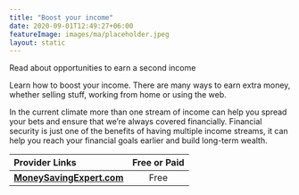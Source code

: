 ```yaml
---
title: "Boost your income"
date: 2020-09-01T12:49:27+06:00
featureImage: images/ma/placeholder.jpeg
layout: static
---
```


Read about opportunities to earn a second income

Learn how to boost your income. There are many ways to earn extra money, whether selling stuff, working from home or using the web.

In the current climate more than one stream of income can help you spread your bets and ensure that we’re always covered financially. Financial security is just one of the benefits of having multiple income streams, it can help you reach your financial goals earlier and build long-term wealth.

| Provider Links      | Free or Paid  |  
| :-----------          | :--------------:      |  
| [**MoneySavingExpert.com**](https://www.moneysavingexpert.com/family/boost-your-income/) | Free | 
  

<br/><br/>






